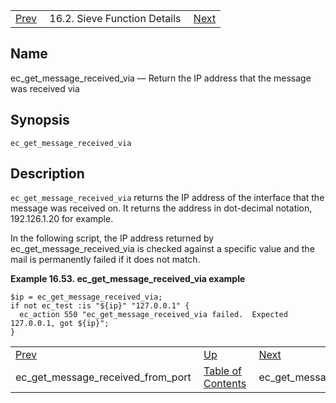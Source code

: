 |     |     |     |
| --- | --- | --- |
| [Prev](sieve.ref.ec_get_message_received_from_port)  | 16.2. Sieve Function Details |  [Next](sieve.ref.ec_get_message_received_via_port) |

<a name="sieve.ref.ec_get_message_received_via"></a>
## Name

ec_get_message_received_via — Return the IP address that the message was received via

## Synopsis

`ec_get_message_received_via`

<a name="idp29756496"></a>
## Description

`ec_get_message_received_via` returns the IP address of the interface that the message was received on. It returns the address in dot-decimal notation, 192.126.1.20 for example.

In the following script, the IP address returned by ec_get_message_received_via is checked against a specific value and the mail is permanently failed if it does not match.

<a name="example.ec_get_message_received_via"></a>

**Example 16.53. ec_get_message_received_via example**

```
$ip = ec_get_message_received_via;
if not ec_test :is "${ip}" "127.0.0.1" {
  ec_action 550 "ec_get_message_received_via failed.  Expected 127.0.0.1, got ${ip}";
}
```


|     |     |     |
| --- | --- | --- |
| [Prev](sieve.ref.ec_get_message_received_from_port)  | [Up](sieve.ref.files) |  [Next](sieve.ref.ec_get_message_received_via_port) |
| ec_get_message_received_from_port  | [Table of Contents](index) |  ec_get_message_received_via_port |
